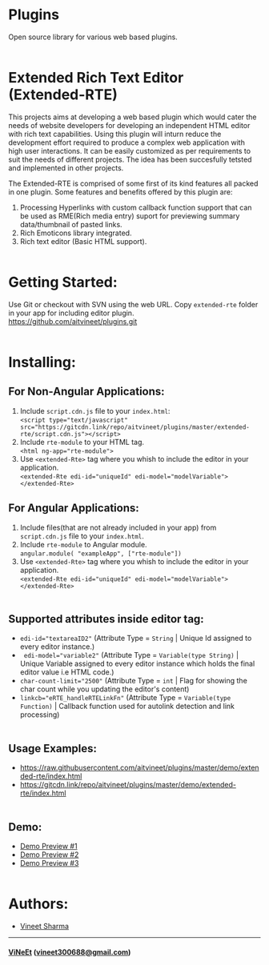 # Plugins
Open source library for various web based plugins.
<br/>
<br/>

# Extended Rich Text Editor (Extended-RTE)
This projects aims at developing a web based plugin which would cater the needs of website
developers for developing an independent HTML editor with rich text capabilities. Using this plugin
will inturn reduce the development effort required to produce a complex web application with high user
interactions. It can be easily customized as per requirements to suit the needs of different projects. The
idea has been succesfully tetsted and implemented in other projects.<br/>

The Extended-RTE is comprised of some first of its kind features all packed in one plugin. Some
features and benefits offered by this plugin are:<br/>
1. Processing Hyperlinks with custom callback function support that can be used as RME(Rich media entry) suport for previewing summary data/thumbnail of pasted links.<br/>
2. Rich Emoticons library integrated.<br/>
4. Rich text editor (Basic HTML support).<br/><br/>

# Getting Started:<br/>
Use Git or checkout with SVN using the web URL. Copy `extended-rte` folder in your app for including editor plugin.
https://github.com/aitvineet/plugins.git<br/><br/>

# Installing:<br/>

## For Non-Angular Applications:
1. Include `script.cdn.js` file to your `index.html`:<br/>
    `<script type="text/javascript" src="https://gitcdn.link/repo/aitvineet/plugins/master/extended-rte/script.cdn.js"></script>`<br/>
2. Include `rte-module` to your HTML tag.<br/>
    `<html ng-app="rte-module">`<br/>
3. Use `<extended-Rte>` tag where you whish to include the editor in your application.<br/>
    `<extended-Rte edi-id="uniqueId" edi-model="modelVariable"></extended-Rte>`<br/>

## For Angular Applications:
1. Include files(that are not already included in your app) from `script.cdn.js` file to your `index.html`.<br/>
2. Include `rte-module` to Angular module.<br/>
   `angular.module( "exampleApp", ["rte-module"])`<br/>
3. Use `<extended-Rte>` tag where you whish to include the editor in your application.<br/>
    `<extended-Rte edi-id="uniqueId" edi-model="modelVariable"></extended-Rte>`<br/><br/>

## Supported attributes inside editor tag:<br/>
* `edi-id="textareaID2"` (Attribute Type = `String` | Unique Id assigned to every editor instance.)<br/>
* ` edi-model="variable2"` (Attribute Type = `Variable(type String)` | Unique Variable assigned to every editor instance which holds the final editor value i.e HTML code.)<br/>
* `char-count-limit="2500"` (Attribute Type = `int` | Flag for showing the char count while you updating the editor's content)<br/>
* `linkcb="eRTE_handleRTELinkFn"` (Attribute Type = `Variable(type Function)` | Callback function used for autolink detection and link processing)<br/><br/>

## Usage Examples:<br/>
* https://raw.githubusercontent.com/aitvineet/plugins/master/demo/extended-rte/index.html<br/>
* https://gitcdn.link/repo/aitvineet/plugins/master/demo/extended-rte/index.html<br/><br/>

## Demo:<br/>
* [Demo Preview #1](https://plnkr.co/edit/EL350y9Y6h2mKhpH)<br/>
* [Demo Preview #2](https://embed.plnkr.co/EL350y9Y6h2mKhpH)<br/>
* [Demo Preview #3](https://plnkr.co/edit/BbCPVDssTbHK1yG9)<br/><br/>

# Authors: <br/>

* [Vineet Sharma](https://www.linkedin.com/in/vineet300688)<br/>

------------------------------------------------------------
#### [ViNeEt](https://www.linkedin.com/in/vineet300688) (vineet300688@gmail.com)<br/>
